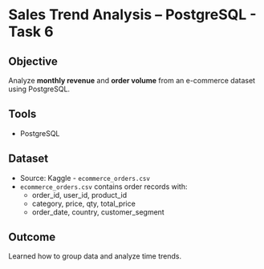 # Sales Trend Analysis – PostgreSQL - Task 6

## Objective
Analyze **monthly revenue** and **order volume** from an e-commerce dataset using PostgreSQL.

## Tools 
- PostgreSQL

## Dataset
- Source: Kaggle - `ecommerce_orders.csv`
- `ecommerce_orders.csv` contains order records with:
  - order_id, user_id, product_id
  - category, price, qty, total_price
  - order_date, country, customer_segment
 

 ## Outcome
 Learned how to group data and analyze time trends.
